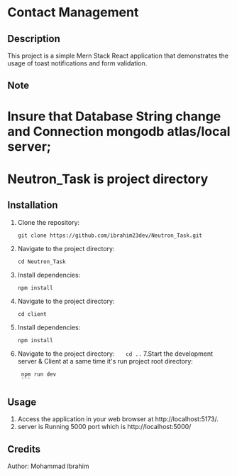 # Contact Management

## Description

This project is a simple Mern Stack React application that demonstrates the usage of toast notifications and form validation.

## Note

# Insure that Database String change and Connection mongodb atlas/local server;

# Neutron_Task is project directory

## Installation

1. Clone the repository:
   ```
   git clone https://github.com/ibrahim23dev/Neutron_Task.git
   ```
2. Navigate to the project directory:
   ```
   cd Neutron_Task
   ```
3. Install dependencies:
   ```
   npm install
   ```
4. Navigate to the project directory:
   ```
   cd client
   ```
5. Install dependencies:
   ```
   npm install
   ```
6. Navigate to the project directory:
   `    cd ..
   `
   7.Start the development server & Client at a same time it's run project root directory:
   ````
    npm run dev
    ```
   ````

## Usage

1. Access the application in your web browser at http://localhost:5173/.
2. server is Running 5000 port which is http://localhost:5000/

## Credits

Author: Mohammad Ibrahim
